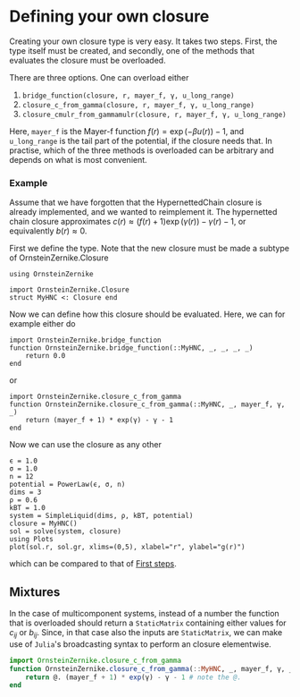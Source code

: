 # Defining your own closure

Creating your own closure type is very easy. It takes two steps. First, the type itself must be created, and secondly, one of the methods that evaluates the closure must be overloaded.

There are three options. One can overload either
1.  `bridge_function(closure, r, mayer_f, γ, u_long_range)`
2.  `closure_c_from_gamma(closure, r, mayer_f, γ, u_long_range)`
3.  `closure_cmulr_from_gammamulr(closure, r, mayer_f, γ, u_long_range)`

Here, `mayer_f` is the Mayer-f function $f(r) = \exp(-\beta u(r)) - 1$, and `u_long_range` is the tail part of the potential, if the closure needs that. In practise, which of the three methods is overloaded can be arbitrary and depends on what is most convenient.

### Example 

Assume that we have forgotten that the HypernettedChain closure is already implemented, and we wanted to reimplement it. The hypernetted chain closure approximates $c(r) \approx (f(r)+1)\exp(\gamma(r)) - \gamma(r) - 1$, or equivalently $b(r) \approx 0$.

First we define the type. Note that the new closure must be made a subtype of OrnsteinZernike.Closure
```@example 1
using OrnsteinZernike

import OrnsteinZernike.Closure
struct MyHNC <: Closure end
```

Now we can define how this closure should be evaluated. Here, we can for example either do

```@example 1
import OrnsteinZernike.bridge_function
function OrnsteinZernike.bridge_function(::MyHNC, _, _, _, _)
    return 0.0
end
```

or

```@example 1
import OrnsteinZernike.closure_c_from_gamma
function OrnsteinZernike.closure_c_from_gamma(::MyHNC, _, mayer_f, γ, _)
    return (mayer_f + 1) * exp(γ) - γ - 1
end
```

Now we can use the closure as any other 

```@example 1
ϵ = 1.0
σ = 1.0
n = 12
potential = PowerLaw(ϵ, σ, n)
dims = 3 
ρ = 0.6 
kBT = 1.0
system = SimpleLiquid(dims, ρ, kBT, potential)
closure = MyHNC()
sol = solve(system, closure)
using Plots
plot(sol.r, sol.gr, xlims=(0,5), xlabel="r", ylabel="g(r)")
```

which can be compared to that of [First steps](@ref).

## Mixtures

In the case of multicomponent systems, instead of a number the function that is overloaded should return a `StaticMatrix` containing either values for $c_{ij}$ or $b_{ij}$. Since, in that case also the inputs are `StaticMatrix`, we can make use of `Julia`'s broadcasting syntax to perform an closure elementwise. 

```julia
import OrnsteinZernike.closure_c_from_gamma
function OrnsteinZernike.closure_c_from_gamma(::MyHNC, _, mayer_f, γ, _)
    return @. (mayer_f + 1) * exp(γ) - γ - 1 # note the @.
end
```